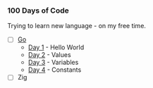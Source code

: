 ### 100 Days of Code

Trying to learn new language - on my free time.

- [ ] [Go](https://gobyexample.com/)
  - [Day 1](https://github.com/isaacdarcilla/100daysofcode/tree/main/golang/001-hello-world) - Hello World
  - [Day 2](https://github.com/isaacdarcilla/100daysofcode/tree/main/golang/002-values) - Values
  - [Day 3](https://github.com/isaacdarcilla/100daysofcode/tree/main/golang/003-variables) - Variables
  - [Day 4](https://github.com/isaacdarcilla/100daysofcode/tree/main/golang/004-constants) - Constants
- [ ] Zig
